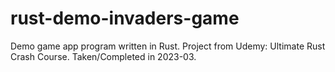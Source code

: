 # rust-demo-invaders-game

Demo game app program written in Rust.
Project from Udemy: Ultimate Rust Crash Course.
Taken/Completed in 2023-03.

